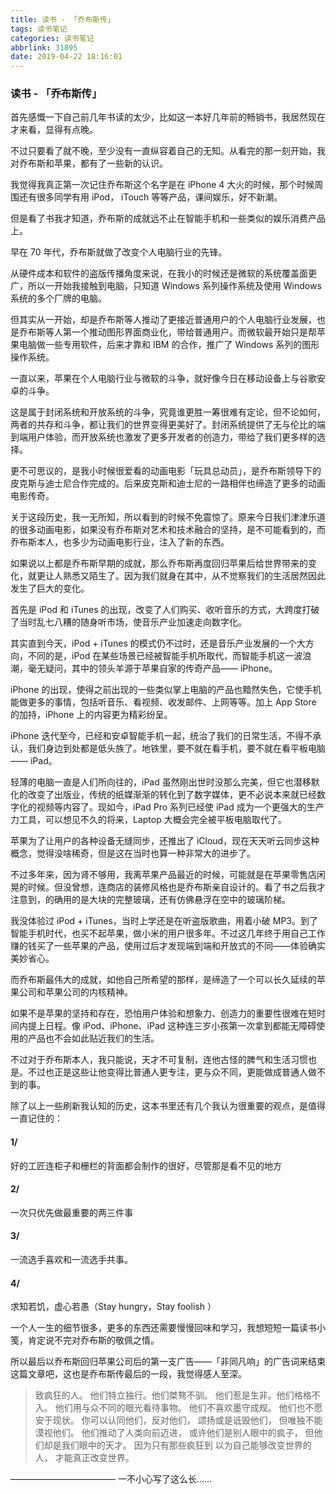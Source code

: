 ```yaml
---
title: 读书 - 「乔布斯传」
tags: 读书笔记
categories: 读书笔记
abbrlink: 31895
date: 2019-04-22 18:16:01
---
```




### 读书 - 「乔布斯传」



首先感慨一下自己前几年书读的太少，比如这一本好几年前的畅销书，我居然现在才来看，显得有点晚。

不过只要看了就不晚，至少没有一直纵容着自己的无知。从看完的那一刻开始，我对乔布斯和苹果，都有了一些新的认识。

我觉得我真正第一次记住乔布斯这个名字是在 iPhone 4 大火的时候，那个时候周围还有很多同学有用 iPod， iTouch 等等产品，课间娱乐，好不新潮。

但是看了书我才知道，乔布斯的成就远不止在智能手机和一些类似的娱乐消费产品上。

早在 70 年代，乔布斯就做了改变个人电脑行业的先锋。

从硬件成本和软件的盗版传播角度来说，在我小的时候还是微软的系统覆盖面更广，所以一开始我接触到电脑，只知道 Windows 系列操作系统及使用 Windows 系统的多个厂牌的电脑。

但其实从一开始，却是乔布斯等人推动了更接近普通用户的个人电脑行业发展，也是乔布斯等人第一个推动图形界面商业化，带给普通用户。而微软最开始只是帮苹果电脑做一些专用软件，后来才靠和 IBM 的合作，推广了 Windows 系列的图形操作系统。

一直以来，苹果在个人电脑行业与微软的斗争，就好像今日在移动设备上与谷歌安卓的斗争。

这是属于封闭系统和开放系统的斗争，究竟谁更胜一筹很难有定论，但不论如何，两者的共存和斗争，都让我们的世界变得更美好了。封闭系统提供了无与伦比的端到端用户体验，而开放系统也激发了更多开发者的创造力，带给了我们更多样的选择。

更不可思议的，是我小时候很爱看的动画电影「玩具总动员」，是乔布斯领导下的皮克斯与迪士尼合作完成的。后来皮克斯和迪士尼的一路相伴也缔造了更多的动画电影传奇。

关于这段历史，我一无所知，所以看到的时候不免震惊了。原来今日我们津津乐道的很多动画电影，如果没有乔布斯对艺术和技术融合的坚持，是不可能看到的，而乔布斯本人，也多少为动画电影行业，注入了新的东西。

如果说以上都是乔布斯早期的成就，那么乔布斯再度回归苹果后给世界带来的变化，就更让人熟悉又陌生了。因为我们就身在其中，从不觉察我们的生活居然因此发生了巨大的变化。

首先是 iPod 和 iTunes 的出现，改变了人们购买、收听音乐的方式，大跨度打破了当时乱七八糟的随身听市场，使音乐产业加速走向数字化。

其实直到今天，iPod + iTunes 的模式仍不过时，还是音乐产业发展的一个大方向，不同的是，iPod 在某些场景已经被智能手机所取代，而智能手机这一波浪潮，毫无疑问，其中的领头羊源于苹果自家的传奇产品—— iPhone。

iPhone 的出现，使得之前出现的一些类似掌上电脑的产品也黯然失色，它使手机能做更多的事情，包括听音乐、看视频、收发邮件、上网等等。加上 App Store 的加持，iPhone 上的内容更为精彩纷呈。

iPhone 迭代至今，已经和安卓智能手机一起，统治了我们的日常生活，不得不承认，我们身边到处都是低头族了。地铁里，要不就在看手机，要不就在看平板电脑—— iPad。

轻薄的电脑一直是人们所向往的，iPad 虽然刚出世时没那么完美，但它也潜移默化的改变了出版业，传统的纸媒渐渐的转化到了数字媒体，更不必说本来就已经数字化的视频等内容了。现如今，iPad Pro 系列已经使 iPad 成为一个更强大的生产力工具，可以想见不久的将来，Laptop 大概会完全被平板电脑取代了。

苹果为了让用户的各种设备无缝同步，还推出了 iCloud，现在天天听云同步这种概念，觉得没啥稀奇，但是这在当时也算一种非常大的进步了。

不过多年来，因为肾不够用，我离苹果产品最近的时候，可能就是在苹果零售店闲晃的时候。但没曾想，连商店的装修风格也是乔布斯亲自设计的。看了书之后我才注意到，的确用的是大块的完整玻璃，还有仿佛悬浮在空中的玻璃阶梯。

我没体验过 iPod + iTunes，当时上学还是在听盗版歌曲，用着小破 MP3。到了智能手机时代，也买不起苹果，做小米的用户很多年。不过这几年终于用自己工作赚的钱买了一些苹果的产品，使用过后才发现端到端和开放式的不同——体验确实美妙省心。

而乔布斯最伟大的成就，如他自己所希望的那样，是缔造了一个可以长久延续的苹果公司和苹果公司的内核精神。

如果不是苹果的坚持和存在，恐怕用户体验和想象力、创造力的重要性很难在短时间内提上日程。像 iPod、iPhone、iPad 这种连三岁小孩第一次拿到都能无障碍使用的产品也不会如此贴近我们的生活。

不过对于乔布斯本人，我只能说，天才不可复制，连他古怪的脾气和生活习惯也是。不过也正是这些让他变得比普通人更专注，更与众不同，更能做成普通人做不到的事。

除了以上一些刷新我认知的历史，这本书里还有几个我认为很重要的观点，是值得一直记住的：

#### 1/

 好的工匠连柜子和栅栏的背面都会制作的很好，尽管那是看不见的地方

#### 2/

 一次只优先做最重要的两三件事

#### 3/

 一流选手喜欢和一流选手共事。

#### 4/

 求知若饥，虚心若愚（Stay hungry，Stay foolish ）



一个人一生的细节很多，更多的东西还需要慢慢回味和学习，我想短短一篇读书小笺，肯定说不完对乔布斯的敬佩之情。

所以最后以乔布斯回归苹果公司后的第一支广告——「非同凡响」的广告词来结束这篇文章吧，这也是乔布斯传最后的一段，我觉得感人至深。



> 致疯狂的人。
> 他们特立独行。他们桀骜不驯。
> 他们惹是生非。他们格格不入。
> 他们用与众不同的眼光看待事物。
> 他们不喜欢墨守成规。
> 他们也不愿安于现状。
> 你可以认同他们，反对他们，
> 颂扬或是诋毁他们，
> 但唯独不能漠视他们。
> 他们推动了人类向前迈进，
> 或许他们是别人眼中的疯子，
> 但他们却是我们眼中的天才。
> 因为只有那些疯狂到
> 以为自己能够改变世界的人，
> 才能真正改变世界。



————————————
一不小心写了这么长……